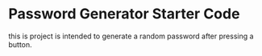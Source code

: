 # Password Generator Starter Code
this is project is intended to generate a random password after pressing a button.
